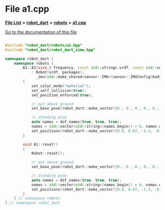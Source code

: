 

# File a1.cpp

[**File List**](files.md) **>** [**robot\_dart**](dir_166284c5f0440000a6384365f2a45567.md) **>** [**robots**](dir_087fbdcd93b501a5d3f98df93e9f8cc4.md) **>** [**a1.cpp**](a1_8cpp.md)

[Go to the documentation of this file](a1_8cpp.md)

```C++

#include "robot_dart/robots/a1.hpp"
#include "robot_dart/robot_dart_simu.hpp"

namespace robot_dart {
    namespace robots {
        A1::A1(size_t frequency, const std::string& urdf, const std::vector<std::pair<std::string, std::string>>& packages)
            : Robot(urdf, packages),
              _imu(std::make_shared<sensor::IMU>(sensor::IMUConfig(body_node("imu_link"), frequency)))
        {
            set_color_mode("material");
            set_self_collision(true);
            set_position_enforced(true);

            // put above ground
            set_base_pose(robot_dart::make_vector({0., 0., 0., 0., 0., 0.5}));

            // standing pose
            auto names = dof_names(true, true, true);
            names = std::vector<std::string>(names.begin() + 6, names.end());
            set_positions(robot_dart::make_vector({0.0, 0.67, -1.3, -0.0, 0.67, -1.3, 0.0, 0.67, -1.3, -0.0, 0.67, -1.3}), names);
        }

        void A1::reset()
        {
            Robot::reset();

            // put above ground
            set_base_pose(robot_dart::make_vector({0., 0., 0., 0., 0., 0.5}));

            // standing pose
            auto names = dof_names(true, true, true);
            names = std::vector<std::string>(names.begin() + 6, names.end());
            set_positions(robot_dart::make_vector({0.0, 0.67, -1.3, -0.0, 0.67, -1.3, 0.0, 0.67, -1.3, -0.0, 0.67, -1.3}), names);
        }
    } // namespace robots
} // namespace robot_dart

```

